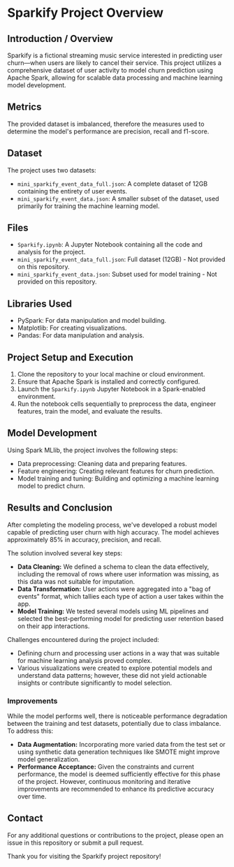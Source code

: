# Sparkify Project Overview

## Introduction / Overview
Sparkify is a fictional streaming music service interested in predicting user churn—when users are likely to cancel their service. This project utilizes a comprehensive dataset of user activity to model churn prediction using Apache Spark, allowing for scalable data processing and machine learning model development.

## Metrics
The provided dataset is imbalanced, therefore the measures used to determine the model's performance are precision, recall and f1-score.

## Dataset
The project uses two datasets:
- `mini_sparkify_event_data_full.json`: A complete dataset of 12GB containing the entirety of user events.
- `mini_sparkify_event_data.json`: A smaller subset of the dataset, used primarily for training the machine learning model.

## Files
- `Sparkify.ipynb`: A Jupyter Notebook containing all the code and analysis for the project.
- `mini_sparkify_event_data_full.json`: Full dataset (12GB) - Not provided on this repository.
- `mini_sparkify_event_data.json`: Subset used for model training - Not provided on this repository.

## Libraries Used
- PySpark: For data manipulation and model building.
- Matplotlib: For creating visualizations.
- Pandas: For data manipulation and analysis.

## Project Setup and Execution
1. Clone the repository to your local machine or cloud environment.
2. Ensure that Apache Spark is installed and correctly configured.
3. Launch the `Sparkify.ipynb` Jupyter Notebook in a Spark-enabled environment.
4. Run the notebook cells sequentially to preprocess the data, engineer features, train the model, and evaluate the results.

## Model Development
Using Spark MLlib, the project involves the following steps:
- Data preprocessing: Cleaning data and preparing features.
- Feature engineering: Creating relevant features for churn prediction.
- Model training and tuning: Building and optimizing a machine learning model to predict churn.

## Results and Conclusion

After completing the modeling process, we've developed a robust model capable of predicting user churn with high accuracy. The model achieves approximately 85% in accuracy, precision, and recall.

The solution involved several key steps:
- **Data Cleaning:** We defined a schema to clean the data effectively, including the removal of rows where user information was missing, as this data was not suitable for imputation.
- **Data Transformation:** User actions were aggregated into a "bag of events" format, which tallies each type of action a user takes within the app.
- **Model Training:** We tested several models using ML pipelines and selected the best-performing model for predicting user retention based on their app interactions.

Challenges encountered during the project included:
- Defining churn and processing user actions in a way that was suitable for machine learning analysis proved complex.
- Various visualizations were created to explore potential models and understand data patterns; however, these did not yield actionable insights or contribute significantly to model selection.

### Improvements
While the model performs well, there is noticeable performance degradation between the training and test datasets, potentially due to class imbalance. To address this:
- **Data Augmentation:** Incorporating more varied data from the test set or using synthetic data generation techniques like SMOTE might improve model generalization.
- **Performance Acceptance:** Given the constraints and current performance, the model is deemed sufficiently effective for this phase of the project. However, continuous monitoring and iterative improvements are recommended to enhance its predictive accuracy over time.

## Contact
For any additional questions or contributions to the project, please open an issue in this repository or submit a pull request.

Thank you for visiting the Sparkify project repository!
